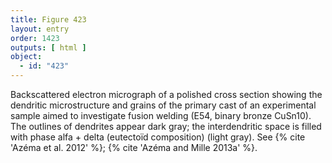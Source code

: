 ```yaml
---
title: Figure 423
layout: entry
order: 1423
outputs: [ html ]
object:
  - id: "423"
---
```


Backscattered electron micrograph of a polished cross section showing the dendritic microstructure and grains of the primary cast of an experimental sample aimed to investigate fusion welding (E54, binary bronze CuSn10). The outlines of dendrites appear dark gray; the interdendritic space is filled with phase alfa + delta (eutectoïd composition) (light gray). See {% cite 'Azéma et al. 2012' %}; {% cite 'Azéma and Mille 2013a' %}.
